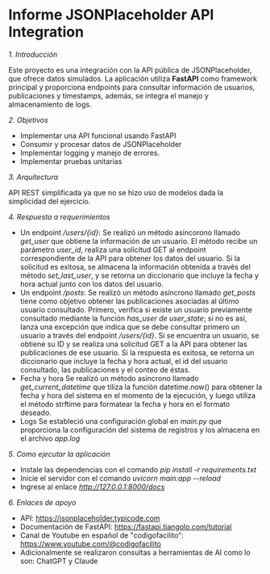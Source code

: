 # Informe JSONPlaceholder API Integration

*1. Introducción*

Este proyecto es una integración con la API pública de JSONPlaceholder, que ofrece datos simulados. La aplicación utiliza **FastAPI** como framework principal y proporciona endpoints para consultar información de usuarios, publicaciones y timestamps, además, se integra el manejo y almacenamiento de logs.

*2. Objetivos*

* Implementar una API funcional usando FastAPI
* Consumir y procesar datos de JSONPlaceholder
* Implementar logging y manejo de errores.
* Implementar pruebas unitarias 


*3. Arquitectura*

API REST simplificada ya que no se hizo uso de modelos dada la simplicidad del ejercicio.


*4. Respuesta a requerimientos*
* Un endpoint */users/{id}*:
Se realizó un método asíncorono llamado *get_user* que obtiene la información de un usuario. El método recibe un parámetro *user_id*, realiza una solicitud GET al endpoint correspondiente de la API para obtener los datos del usuario. Si la solicitud es exitosa, se almacena la información obtenida a través del método *set_last_user*, y se retorna un diccionario que incluye la fecha y hora actual junto con los datos del usuario.
* Un endpoint */posts*:
Se realizó un método asíncrono llamado *get_posts* tiene como objetivo obtener las publicaciones asociadas al último usuario consultado. Primero, verifica si existe un usuario previamente consultado mediante la función *has_user de user_state*; si no es así, lanza una excepción que indica que se debe consultar primero un usuario a través del endpoint */users/{id}*. Si se encuentra un usuario, se obtiene su ID y se realiza una solicitud GET a la API para obtener las publicaciones de ese usuario. Si la respuesta es exitosa, se retorna un diccionario que incluye la fecha y hora actual, el id del usuario consultado, las publicaciones y el conteo de éstas.
* Fecha y hora
Se realizó un método asíncrono llamado *get_current_datetime* que tiliza la función datetime.now() para obtener la fecha y hora del sistema en el momento de la ejecución, y luego utiliza el método strftime para formatear la fecha y hora en el formato deseado.
* Logs
Se estableció una configuración global en *main.py* que proporciona la configuración del sistema de registros y los almacena en el archivo *app.log*

*5. Como ejecutar la aplicación*
* Instale las dependencias con el comando *pip install -r requirements.txt*
* Inicie el servidor con el comando *uvicorn main:app --reload*
* Ingrese al enlace *http://127.0.0.1:8000/docs*

*6. Enlaces de apoyo*

* API: https://jsonplaceholder.typicode.com
* Documentación de FastAPI: https://fastapi.tiangolo.com/tutorial
* Canal de Youtube en español de "codigofacilito": https://www.youtube.com/@codigofacilito
* Adicionalmente se realizaron consultas a herramientas de AI como lo son: ChatGPT y Claude